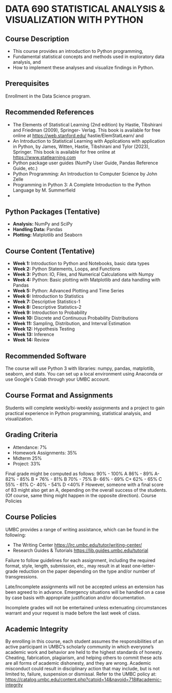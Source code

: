 # DATA 690 STATISTICAL ANALYSIS & VISUALIZATION WITH PYTHON

## Course Description
- This course provides an introduction to Python programming,
-  Fundamental statistical concepts and methods used in exploratory data analysis, and 
- How to implement these analyses and visualize findings in Python.

## Prerequisites
Enrollment in the Data Science program.

## Recommended References
- The Elements of Statistical Learning (2nd edition) by Hastie, Tibshirani and Friedman (2009), Springer-
Verlag. This book is available for free online at https://web.stanford.edu/ ̃hastie/ElemStatLearn/ and
- An Introduction to Statistical Learning with Applications with application in Python, by James, Witten, Hastie, Tibshirani and Tylor
(2023), Springer. This book is available for free online at https://www.statlearning.com
- Python package user guides (NumPy User Guide, Pandas Reference Guide, etc.)
- Python Programming: An Introduction to Computer Science by John Zelle
- Programming in Python 3: A Complete Introduction to the Python Language by M. Summerfield
- 
## Python Packages (Tentative)
- **Analysis:** NumPy and SciPy
- **Handling Data:** Pandas
- **Plotting:** Matplotlib and Seaborn

## Course Content (Tentative)
- **Week 1:** Introduction to Python and Notebooks, basic data types
- **Week 2:** Python Statements, Loops, and Functions
- **Week 3:** Python: IO, Files, and Numerical Calculations with Numpy
- **Week 4:** Python: Basic plotting with Matplotlib and data handling with Pandas
- **Week 5:** Python: Advanced Plotting and Time Series
- **Week 6:** Introduction to Statistics
- **Week 7:** Descriptive Statistics-1
- **Week 8:** Descriptive Statistics-2
- **Week 9:** Introduction to Probability
- **Week 10:** Discrete and Continuous Probability Distributions
- **Week 11:** Sampling, Distribution, and Interval Estimation
- **Week 12:** Hypothesis Testing
- **Week 13:** Inference
- **Week 14:** Review

## Recommended Software
The course will use Python 3 with libraries: numpy, pandas, matplotlib, seaborn, and stats. You can set up a local environment using Anaconda or use Google's Colab through your UMBC account.

## Course Format and Assignments
Students will complete weekly/bi-weekly assignments and a project to gain practical experience in Python programming, statistical analysis, and visualization.

## Grading Criteria
- Attendance: 7%
- Homework Assignments: 35%
- Midterm 25%
- Project: 33%

Final grade might be computed as follows: 
90% - 100% A
86% - 89% A-
82% - 85% B +
76% - 81% B 
70% - 75% B-
66% - 69% C+
62% - 65% C
55% - 61% C-
40% - 54% D
<40% F
However, someone with a final score of 83 might also get an A, depending on the overall success of the
students. (Of course, same thing might happen in the opposite direction).
Course Policies
## Course Policies
 UMBC provides a range of writing assistance, which can be found in the following:
- The Writing Center https://lrc.umbc.edu/tutor/writing-center/
-  Research Guides & Tutorials https://lib.guides.umbc.edu/tutorial



Failure to follow guidelines for each assignment, including the required format, style, length,
submission, etc., may result in at least one-letter-grade reduction on the paper depending on the type
and/or number of transgressions.

Late/Incomplete assignments will not be accepted unless an extension has been agreed to in advance.
Emergency situations will be handled on a case by case basis with appropriate justification and/or
documentation.

Incomplete grades will not be entertained unless extenuating circumstances warrant and your request is
made before the last week of class.

## Academic Integrity
By enrolling in this course, each student assumes the responsibilities of an active participant in UMBC’s
scholarly community in which everyone’s academic work and behavior are held to the highest standards
of honesty. Cheating, fabrication, plagiarism, and helping others to commit these acts are all forms of
academic dishonesty, and they are wrong. Academic misconduct could result in disciplinary action that
may include, but is not limited to, failure, suspension or dismissal.
Refer to the UMBC policy at:
https://catalog.umbc.edu/content.php?catoid=14&navoid=718#academic-integrity
